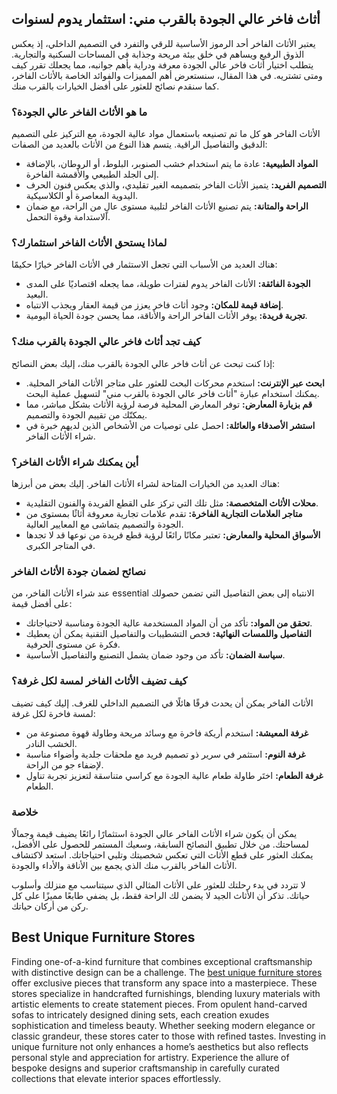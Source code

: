 <h2>أثاث فاخر عالي الجودة بالقرب مني: استثمار يدوم لسنوات</h2>

<p>يعتبر الأثاث الفاخر أحد الرموز الأساسية للرقي والتفرد في التصميم الداخلي، إذ يعكس الذوق الرفيع ويساهم في خلق بيئة مريحة وجذابة في المساحات السكنية والتجارية. يتطلب اختيار أثاث فاخر عالي الجودة معرفة ودراية بأهم جوانبه، مما يجعلك تقرر كيف ومتى تشتريه. في هذا المقال، سنستعرض أهم المميزات والفوائد الخاصة بالأثاث الفاخر، كما سنقدم نصائح للعثور على أفضل الخيارات بالقرب منك.</p>

<h3>ما هو الأثاث الفاخر عالي الجودة؟</h3>

<p>الأثاث الفاخر هو كل ما تم تصنيعه باستعمال مواد عالية الجودة، مع التركيز على التصميم الدقيق والتفاصيل الراقية. يتسم هذا النوع من الأثاث بالعديد من الصفات:</p>

<ul>
    <li><strong>المواد الطبيعية:</strong> عادة ما يتم استخدام خشب الصنوبر، البلوط، أو الروطان، بالإضافة إلى الجلد الطبيعي والأقمشة الفاخرة.</li>
    <li><strong>التصميم الفريد:</strong> يتميز الأثاث الفاخر بتصميمه الغير تقليدي، والذي يعكس فنون الحرف اليدوية المعاصرة أو الكلاسيكية.</li>
    <li><strong>الراحة والمتانة:</strong> يتم تصنيع الأثاث الفاخر لتلبية مستوى عالٍ من الراحة، مع ضمان الاستدامة وقوة التحمل.</li>
</ul>

<h3> لماذا يستحق الأثاث الفاخر استثمارك؟</h3>

<p>هناك العديد من الأسباب التي تجعل الاستثمار في الأثاث الفاخر خيارًا حكيمًا:</p>

<ul>
    <li><strong>الجودة الفائقة:</strong> الأثاث الفاخر يدوم لفترات طويلة، مما يجعله اقتصاديًا على المدى البعيد.</li>
    <li><strong>إضافة قيمة للمكان:</strong> وجود أثاث فاخر يعزز من قيمة العقار ويجذب الانتباه.</li>
    <li><strong>تجربة فريدة:</strong> يوفر الأثاث الفاخر الراحة والأناقة، مما يحسن جودة الحياة اليومية.</li>
</ul>

<h3>كيف تجد أثاث فاخر عالي الجودة بالقرب منك؟</h3>

<p>إذا كنت تبحث عن أثاث فاخر عالي الجودة بالقرب منك، إليك بعض النصائح:</p>

<ul>
    <li><strong>ابحث عبر الإنترنت:</strong> استخدم محركات البحث للعثور على متاجر الأثاث الفاخر المحلية. يمكنك استخدام عبارة "أثاث فاخر عالي الجودة بالقرب مني" لتسهيل عملية البحث.</li>
    <li><strong>قم بزيارة المعارض:</strong> توفر المعارض المحلية فرصة لرؤية الأثاث بشكل مباشر، مما يمكنّك من تقييم الجودة والتصميم.</li>
    <li><strong>استشر الأصدقاء والعائلة:</strong> احصل على توصيات من الأشخاص الذين لديهم خبرة في شراء الأثاث الفاخر.</li>
</ul>

<h3>أين يمكنك شراء الأثاث الفاخر؟</h3>

<p>هناك العديد من الخيارات المتاحة لشراء الأثاث الفاخر. إليك بعض من أبرزها:</p>

<ul>
    <li><strong>محلات الأثاث المتخصصة:</strong> مثل تلك التي تركز على القطع الفريدة والفنون التقليدية.</li>
    <li><strong>متاجر العلامات التجارية الفاخرة:</strong> تقدم علامات تجارية معروفة أثاثًا بمستوى من الجودة والتصميم يتماشى مع المعايير العالية.</li>
    <li><strong>الأسواق المحلية والمعارض:</strong> تعتبر مكانًا رائعًا لرؤية قطع فريدة من نوعها قد لا تجدها في المتاجر الكبرى.</li>
</ul>

<h3>نصائح لضمان جودة الأثاث الفاخر</h3>

<p>عند شراء الأثاث الفاخر، من essential الانتباه إلى بعض التفاصيل التي تضمن حصولك على أفضل قيمة:</p>

<ul>
    <li><strong>تحقق من المواد:</strong> تأكد من أن المواد المستخدمة عالية الجودة ومناسبة لاحتياجاتك.</li>
    <li><strong>التفاصيل واللمسات النهائية:</strong> فحص التشطيبات والتفاصيل التقنية يمكن أن يعطيك فكرة عن مستوى الحرفية.</li>
    <li><strong>سياسة الضمان:</strong> تأكد من وجود ضمان يشمل التصنيع والتفاصيل الأساسية.</li>
</ul>

<h3>كيف تضيف الأثاث الفاخر لمسة لكل غرفة؟</h3>

<p>الأثاث الفاخر يمكن أن يحدث فرقًا هائلًا في التصميم الداخلي للغرف. إليك كيف تضيف لمسة فاخرة لكل غرفة:</p>

<ul>
    <li><strong>غرفة المعيشة:</strong> استخدم أريكة فاخرة مع وسائد مريحة وطاولة قهوة مصنوعة من الخشب النادر.</li>
    <li><strong>غرفة النوم:</strong> استثمر في سرير ذو تصميم فريد مع ملحقات جلدية وأضواء مناسبة لإضفاء جو من الراحة.</li>
    <li><strong>غرفة الطعام:</strong> اختَر طاولة طعام عالية الجودة مع كراسي متناسقة لتعزيز تجربة تناول الطعام.</li>
</ul>

<h3>خلاصة</h3>

<p>يمكن أن يكون شراء الأثاث الفاخر عالي الجودة استثمارًا رائعًا يضيف قيمة وجمالًا لمساحتك. من خلال تطبيق النصائح السابقة، وسعيك المستمر للحصول على الأفضل، يمكنك العثور على قطع الأثاث التي تعكس شخصيتك وتلبي احتياجاتك. استعد لاكتشاف الأثاث الفاخر بالقرب منك الذي يجمع بين الأناقة والأداء والجودة.</p>

<p>لا تتردد في بدء رحلتك للعثور على الأثاث المثالي الذي سيتناسب مع منزلك وأسلوب حياتك. تذكر أن الأثاث الجيد لا يضمن لك الراحة فقط، بل يضفي طابعًا مميزًا على كل ركن من أركان حياتك.</p> <h2>Best Unique Furniture Stores</h2>  

<p>Finding one-of-a-kind furniture that combines exceptional craftsmanship with distinctive design can be a challenge. The <a href="https://www.mobiliacleopatra.com/">best unique furniture stores</a> offer exclusive pieces that transform any space into a masterpiece. These stores specialize in handcrafted furnishings, blending luxury materials with artistic elements to create statement pieces. From opulent hand-carved sofas to intricately designed dining sets, each creation exudes sophistication and timeless beauty. Whether seeking modern elegance or classic grandeur, these stores cater to those with refined tastes. Investing in unique furniture not only enhances a home’s aesthetics but also reflects personal style and appreciation for artistry. Experience the allure of bespoke designs and superior craftsmanship in carefully curated collections that elevate interior spaces effortlessly.</p>
